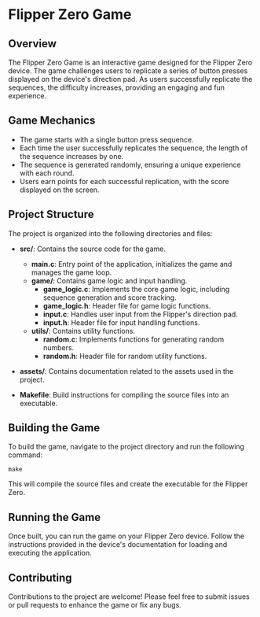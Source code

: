 # Flipper Zero Game

## Overview
The Flipper Zero Game is an interactive game designed for the Flipper Zero device. The game challenges users to replicate a series of button presses displayed on the device's direction pad. As users successfully replicate the sequences, the difficulty increases, providing an engaging and fun experience.

## Game Mechanics
- The game starts with a single button press sequence.
- Each time the user successfully replicates the sequence, the length of the sequence increases by one.
- The sequence is generated randomly, ensuring a unique experience with each round.
- Users earn points for each successful replication, with the score displayed on the screen.

## Project Structure
The project is organized into the following directories and files:

- **src/**: Contains the source code for the game.
  - **main.c**: Entry point of the application, initializes the game and manages the game loop.
  - **game/**: Contains game logic and input handling.
    - **game_logic.c**: Implements the core game logic, including sequence generation and score tracking.
    - **game_logic.h**: Header file for game logic functions.
    - **input.c**: Handles user input from the Flipper's direction pad.
    - **input.h**: Header file for input handling functions.
  - **utils/**: Contains utility functions.
    - **random.c**: Implements functions for generating random numbers.
    - **random.h**: Header file for random utility functions.

- **assets/**: Contains documentation related to the assets used in the project.

- **Makefile**: Build instructions for compiling the source files into an executable.

## Building the Game
To build the game, navigate to the project directory and run the following command:

```
make
```

This will compile the source files and create the executable for the Flipper Zero.

## Running the Game
Once built, you can run the game on your Flipper Zero device. Follow the instructions provided in the device's documentation for loading and executing the application.

## Contributing
Contributions to the project are welcome! Please feel free to submit issues or pull requests to enhance the game or fix any bugs.